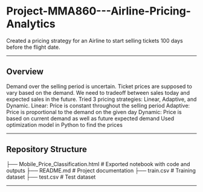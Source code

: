# Project-MMA860---Airline-Pricing-Analytics
Created a pricing strategy for an Airline to start selling tickets 100 days before the flight date.

---
## Overview
Demand over the selling period is uncertain. Ticket prices are supposed to vary based on the demand.
We need to tradeoff between sales today and expected sales in the future.
Tried 3 pricing strategies: Linear, Adaptive, and Dynamic.
Linear: Price is constant throughout the selling period
Adaptive: Price is proportional to the demand on the given day
Dynamic: Price is based on current demand as well as future expected demand
Used optimization model in Python to find the prices 

---

## Repository Structure
├── Mobile_Price_Classification.html    # Exported notebook with code and outputs
├── README.md                           # Project documentation
├── train.csv                           # Training dataset
├── test.csv                            # Test dataset

---
